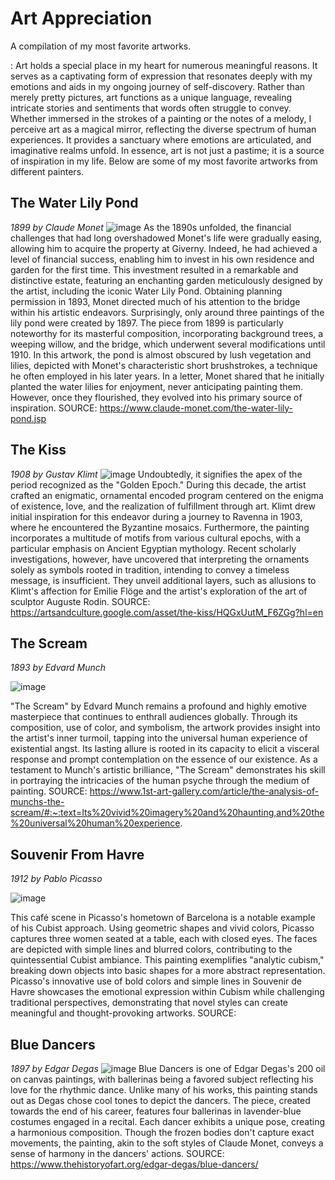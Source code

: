 # Art Appreciation
A compilation of my most favorite artworks. 

: Art holds a special place in my heart for numerous meaningful reasons. It serves as a captivating form of expression that resonates deeply with my emotions and aids in my ongoing journey of self-discovery. Rather than merely pretty pictures, art functions as a unique language, revealing intricate stories and sentiments that words often struggle to convey. Whether immersed in the strokes of a painting or the notes of a melody, I perceive art as a magical mirror, reflecting the diverse spectrum of human experiences. It provides a sanctuary where emotions are articulated, and imaginative realms unfold. In essence, art is not just a pastime; it is a source of inspiration in my life. Below are some of my most favorite artworks from different painters. 

##  The Water Lily Pond
*1899 by Claude Monet*
![image](https://github.com/taniniii/taniniii.github.io/assets/151594325/bdd897db-afd9-4898-8aae-32cdd4ed29ad)
As the 1890s unfolded, the financial challenges that had long overshadowed Monet's life were gradually easing, allowing him to acquire the property at Giverny. Indeed, he had achieved a level of financial success, enabling him to invest in his own residence and garden for the first time. This investment resulted in a remarkable and distinctive estate, featuring an enchanting garden meticulously designed by the artist, including the iconic Water Lily Pond. Obtaining planning permission in 1893, Monet directed much of his attention to the bridge within his artistic endeavors. Surprisingly, only around three paintings of the lily pond were created by 1897. The piece from 1899 is particularly noteworthy for its masterful composition, incorporating background trees, a weeping willow, and the bridge, which underwent several modifications until 1910. In this artwork, the pond is almost obscured by lush vegetation and lilies, depicted with Monet's characteristic short brushstrokes, a technique he often employed in his later years. In a letter, Monet shared that he initially planted the water lilies for enjoyment, never anticipating painting them. However, once they flourished, they evolved into his primary source of inspiration. SOURCE: https://www.claude-monet.com/the-water-lily-pond.jsp 

##  The Kiss
*1908 by Gustav Klimt*
![image](https://github.com/taniniii/taniniii.github.io/assets/151594325/e10008bc-3a8a-43c2-a1d3-3dcdee2d6daa)
Undoubtedly, it signifies the apex of the period recognized as the "Golden Epoch." During this decade, the artist crafted an enigmatic, ornamental encoded program centered on the enigma of existence, love, and the realization of fulfillment through art. Klimt drew initial inspiration for this endeavor during a journey to Ravenna in 1903, where he encountered the Byzantine mosaics. Furthermore, the painting incorporates a multitude of motifs from various cultural epochs, with a particular emphasis on Ancient Egyptian mythology. Recent scholarly investigations, however, have uncovered that interpreting the ornaments solely as symbols rooted in tradition, intending to convey a timeless message, is insufficient. They unveil additional layers, such as allusions to Klimt's affection for Emilie Flöge and the artist's exploration of the art of sculptor Auguste Rodin. SOURCE: https://artsandculture.google.com/asset/the-kiss/HQGxUutM_F6ZGg?hl=en

##  The Scream
*1893 by Edvard Munch*

![image](https://github.com/taniniii/taniniii.github.io/assets/151594325/54fd17b7-98f0-4ca7-a8c8-971ff0d97673)

"The Scream" by Edvard Munch remains a profound and highly emotive masterpiece that continues to enthrall audiences globally. Through its composition, use of color, and symbolism, the artwork provides insight into the artist's inner turmoil, tapping into the universal human experience of existential angst. Its lasting allure is rooted in its capacity to elicit a visceral response and prompt contemplation on the essence of our existence. As a testament to Munch's artistic brilliance, "The Scream" demonstrates his skill in portraying the intricacies of the human psyche through the medium of painting. SOURCE: https://www.1st-art-gallery.com/article/the-analysis-of-munchs-the-scream/#:~:text=Its%20vivid%20imagery%20and%20haunting,and%20the%20universal%20human%20experience.

## Souvenir From Havre
*1912 by Pablo Picasso*

![image](https://github.com/taniniii/taniniii.github.io/assets/151594325/c3e9bd6f-593d-4b3b-9a90-5247e0f8414d)

This café scene in Picasso's hometown of Barcelona is a notable example of his Cubist approach. Using geometric shapes and vivid colors, Picasso captures three women seated at a table, each with closed eyes. The faces are depicted with simple lines and blurred colors, contributing to the quintessential Cubist ambiance. This painting exemplifies "analytic cubism," breaking down objects into basic shapes for a more abstract representation. Picasso's innovative use of bold colors and simple lines in Souvenir de Havre showcases the emotional expression within Cubism while challenging traditional perspectives, demonstrating that novel styles can create meaningful and thought-provoking artworks. SOURCE: 

## Blue Dancers
*1897 by Edgar Degas* 
![image](https://github.com/taniniii/taniniii.github.io/assets/151594325/9e871f32-7b22-4f29-a441-e3609799f430)
Blue Dancers is one of Edgar Degas's 200 oil on canvas paintings, with ballerinas being a favored subject reflecting his love for the rhythmic dance. Unlike many of his works, this painting stands out as Degas chose cool tones to depict the dancers. The piece, created towards the end of his career, features four ballerinas in lavender-blue costumes engaged in a recital. Each dancer exhibits a unique pose, creating a harmonious composition. Though the frozen bodies don't capture exact movements, the painting, akin to the soft styles of Claude Monet, conveys a sense of harmony in the dancers' actions. SOURCE: https://www.thehistoryofart.org/edgar-degas/blue-dancers/ 
